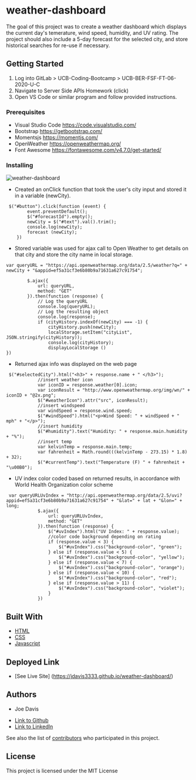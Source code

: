 # weather-dashboard

The goal of this project was to create a weather dashboard which displays the current day's temerature, wind speed, humidity, and UV rating.  The project should also include a 5-day forecast for the selected city, and store historical searches for re-use if necessary.

## Getting Started

1. Log into GitLab > UCB-Coding-Bootcamp > UCB-BER-FSF-FT-06-2020-U-C
2. Navigate to Server Side APIs Homework (click) 
3. Open VS Code or similar program and follow provided instructions.

### Prerequisites

* Visual Studio Code https://code.visualstudio.com/
* Bootstrap https://getbootstrap.com/
* Momentsjs https://momentjs.com/ 
* OpenWeather https://openweathermap.org/ 
* Font Awesome https://fontawesome.com/v4.7.0/get-started/


### Installing

![weather-dashboard](https://user-images.githubusercontent.com/66157077/86080155-12424a00-ba47-11ea-8908-81283f305509.PNG)

* Created an onClick function that took the user's city input and stored it in a variable (newCity).
```
 $("#button").click(function (event) {
        event.preventDefault();
        $("#forecastId").empty();
        newCity = $("#text").val().trim();
        console.log(newCity);
        forecast (newCity);       
    })

```
* Stored variable was used for ajax call to Open Weather to get details on that city and store the city name in local storage.
```
var queryURL = "https://api.openweathermap.org/data/2.5/weather?q=" + newCity + "&appid=ef5a31cf3e6b80b9a71631a627c91754";

        $.ajax({
            url: queryURL,
            method: "GET"
        }).then(function (response) {
            // Log the queryURL
            console.log(queryURL);
            // Log the resulting object
            console.log(response);
            if (cityHistory.indexOf(newCity) === -1) {
                cityHistory.push(newCity);
                localStorage.setItem("cityList", JSON.stringify(cityHistory));
                console.log(cityHistory);
                displayLocalStorage ()
})
```
* Returned ajax info was displayed on the web page
```
 $("#selectedCity").html("<h3>" + response.name + " </h3>");
            //insert weather icon
            var iconID = response.weather[0].icon;
            var iconResult = "http://www.openweathermap.org/img/wn/" + iconID + "@2x.png";
            $("#weatherIcon").attr("src", iconResult);
            //insert windspeed
            var windSpeed = response.wind.speed;
            $("#windSpeed").html("<p>Wind Speed: " + windSpeed + " mph" + "</p>");
            //insert humidity
            $("#humidity").text("Humidity: " + response.main.humidity + "%");
            //insert temp
            var kelvinTemp = response.main.temp;
            var fahrenheit = Math.round(((kelvinTemp - 273.15) * 1.8) + 32);
            $("#currentTemp").text("Temperature (F) " + fahrenheit + "\u00B0");
```

* UV index color coded based on returned results, in accordance with World Health Organization color scheme
```
 var queryURLUvIndex = "http://api.openweathermap.org/data/2.5/uvi?appid=ef5a31cf3e6b80b9a71631a627c91754" + "&lat=" + lat + "&lon=" + long;
            $.ajax({
                url: queryURLUvIndex,
                method: "GET"
            }).then(function (response) {
                $("#uvIndex").html("UV Index: " + response.value);
                //color code background depending on rating
                if (response.value < 3) {
                    $("#uvIndex").css("background-color", "green");
                } else if (response.value < 5) {
                    $("#uvIndex").css("background-color", "yellow");
                } else if (response.value < 7) {
                    $("#uvIndex").css("background-color", "orange");
                } else if (response.value < 10) {
                    $("#uvIndex").css("background-color", "red");
                } else if (response.value > 11) {
                    $("#uvIndex").css("background-color", "violet");
                }
            })
```


## Built With

* [HTML](https://developer.mozilla.org/en-US/docs/Web/HTML)
* [CSS](https://developer.mozilla.org/en-US/docs/Web/CSS)
* [Javascript](https://developer.mozilla.org/en-US/docs/Web/JavaScript)

## Deployed Link

* [See Live Site] (https://jdavis3333.github.io/weather-dashboard/)


## Authors

* Joe Davis

- [Link to Github](https://github.com/jdavis3333)
- [Link to LinkedIn](https://www.linkedin.com/in/joe-davis-a8380232/)


See also the list of [contributors](https://github.com/your/project/contributors) who participated in this project.

## License

This project is licensed under the MIT License 

